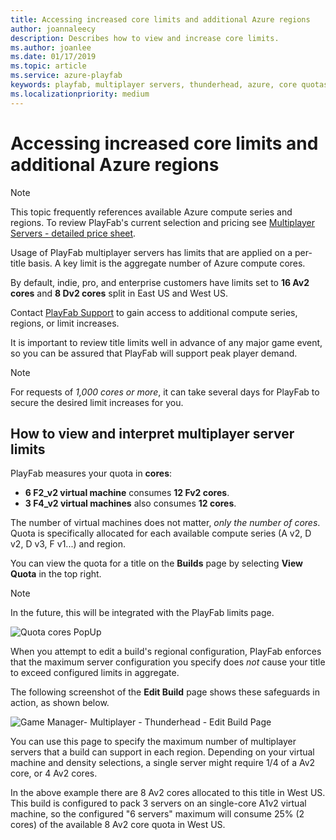 ```yaml
---
title: Accessing increased core limits and additional Azure regions
author: joannaleecy
description: Describes how to view and increase core limits.
ms.author: joanlee
ms.date: 01/17/2019
ms.topic: article
ms.service: azure-playfab
keywords: playfab, multiplayer servers, thunderhead, azure, core quotas
ms.localizationpriority: medium
---
```


# Accessing increased core limits and additional Azure regions

> [!NOTE]
> This topic frequently references available Azure compute series and regions. To review PlayFab's current selection and pricing see [Multiplayer Servers - detailed price sheet](multiplayer-servers-detailed-price-sheet.md).

Usage of PlayFab multiplayer servers has limits that are applied on a per-title basis. A key limit is the aggregate number of Azure compute cores.

By default, indie, pro, and enterprise customers have limits set to **16 Av2 cores** and **8 Dv2 cores** split in East US and West US.

Contact [PlayFab Support](mailto:support@playfab.com) to gain access to additional compute series, regions, or limit increases.

It is important to review title limits well in advance of any major game event, so you can be assured that PlayFab will support peak player demand.

> [!NOTE]
> For requests of *1,000 cores or more*, it can take several days for PlayFab to secure the desired limit increases for you.

## How to view and interpret multiplayer server limits

PlayFab measures your quota in **cores**:

- **6 F2_v2 virtual machine** consumes **12 Fv2 cores**.
- **3 F4_v2 virtual machines** also consumes **12 cores**.

The number of virtual machines does not matter, *only the number of cores*. Quota is specifically allocated for each available compute series (A v2, D v2, D v3, F v1...) and region.

You can view the quota for a title on the **Builds** page by selecting **View Quota** in the top right.
> [!NOTE]
> In the future, this will be integrated with the PlayFab limits page.

![Quota cores PopUp](media/tutorials/quota-cores-popup.png)

When you attempt to edit a build's regional configuration,  PlayFab enforces that the maximum server configuration you specify does *not* cause your title to exceed configured limits in aggregate.

The following screenshot of the **Edit Build** page shows these safeguards in action, as shown below.

![Game Manager- Multiplayer - Thunderhead - Edit Build Page](media/tutorials/game-manager-thunderhead-edit-build-page.png)

You can use this page to specify the maximum number of multiplayer servers that a build can support in each region. Depending on your virtual machine and density selections, a single server might require 1/4 of a Av2 core, or 4 Av2 cores.

In the above example there are 8 Av2 cores allocated to this title in West US. This build is configured to pack 3 servers on an single-core A1v2 virtual machine, so the configured "6 servers" maximum will consume 25% (2 cores) of the available 8 Av2 core quota in West US.
